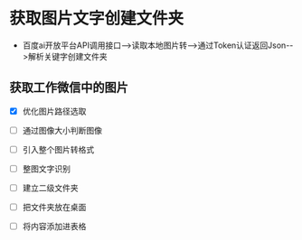 # 获取图片文字创建文件夹
- 百度ai开放平台API调用接口-->读取本地图片转-->通过Token认证返回Json-->解析关键字创建文件夹

## 获取工作微信中的图片

- [x] 优化图片路径选取
- [ ] 通过图像大小判断图像
- [ ] 引入整个图片转格式
- [ ] 整图文字识别
- [ ] 建立二级文件夹
- [ ] 把文件夹放在桌面
- [ ] 将内容添加进表格

